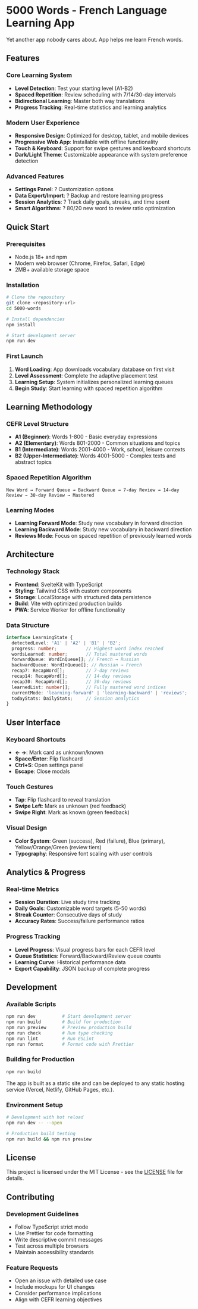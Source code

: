 # 5000 Words - French Language Learning App

Yet another app nobody cares about. App helps me learn French words.

## Features

### Core Learning System
- **Level Detection**: Test your starting level (A1-B2)
- **Spaced Repetition**: Review scheduling with 7/14/30-day intervals
- **Bidirectional Learning**: Master both way translations
- **Progress Tracking**: Real-time statistics and learning analytics

### Modern User Experience
- **Responsive Design**: Optimized for desktop, tablet, and mobile devices
- **Progressive Web App**: Installable with offline functionality
- **Touch & Keyboard**: Support for swipe gestures and keyboard shortcuts
- **Dark/Light Theme**: Customizable appearance with system preference detection

### Advanced Features
- **Settings Panel**: ? Customization options
- **Data Export/Import**: ? Backup and restore learning progress
- **Session Analytics**: ? Track daily goals, streaks, and time spent
- **Smart Algorithms**: ? 80/20 new word to review ratio optimization

## Quick Start

### Prerequisites
- Node.js 18+ and npm
- Modern web browser (Chrome, Firefox, Safari, Edge)
- 2MB+ available storage space

### Installation
```bash
# Clone the repository
git clone <repository-url>
cd 5000-words

# Install dependencies
npm install

# Start development server
npm run dev
```

### First Launch
1. **Word Loading**: App downloads vocabulary database on first visit
2. **Level Assessment**: Complete the adaptive placement test
3. **Learning Setup**: System initializes personalized learning queues
4. **Begin Study**: Start learning with spaced repetition algorithm

## Learning Methodology

### CEFR Level Structure
- **A1 (Beginner)**: Words 1-800 - Basic everyday expressions
- **A2 (Elementary)**: Words 801-2000 - Common situations and topics
- **B1 (Intermediate)**: Words 2001-4000 - Work, school, leisure contexts
- **B2 (Upper-Intermediate)**: Words 4001-5000 - Complex texts and abstract topics

### Spaced Repetition Algorithm
```
New Word → Forward Queue → Backward Queue → 7-day Review → 14-day Review → 30-day Review → Mastered
```

### Learning Modes
- **Learning Forward Mode**: Study new vocabulary in forward direction
- **Learning Backward Mode**: Study new vocabulary in backward direction
- **Reviews Mode**: Focus on spaced repetition of previously learned words

## Architecture

### Technology Stack
- **Frontend**: SvelteKit with TypeScript
- **Styling**: Tailwind CSS with custom components
- **Storage**: LocalStorage with structured data persistence
- **Build**: Vite with optimized production builds
- **PWA**: Service Worker for offline functionality

### Data Structure
```typescript
interface LearningState {
  detectedLevel: 'A1' | 'A2' | 'B1' | 'B2';
  progress: number;           // Highest word index reached
  wordsLearned: number;       // Total mastered words
  forwardQueue: WordInQueue[]; // French → Russian
  backwardQueue: WordInQueue[]; // Russian → French
  recap7: RecapWord[];        // 7-day reviews
  recap14: RecapWord[];       // 14-day reviews
  recap30: RecapWord[];       // 30-day reviews
  learnedList: number[];      // Fully mastered word indices
  currentMode: 'learning-forward' | 'learning-backward' | 'reviews';
  todayStats: DailyStats;     // Session analytics
}
```

## User Interface

### Keyboard Shortcuts
- **← →**: Mark card as unknown/known
- **Space/Enter**: Flip flashcard
- **Ctrl+S**: Open settings panel
- **Escape**: Close modals

### Touch Gestures
- **Tap**: Flip flashcard to reveal translation
- **Swipe Left**: Mark as unknown (red feedback)
- **Swipe Right**: Mark as known (green feedback)

### Visual Design
- **Color System**: Green (success), Red (failure), Blue (primary), Yellow/Orange/Green (review tiers)
- **Typography**: Responsive font scaling with user controls

## Analytics & Progress

### Real-time Metrics
- **Session Duration**: Live study time tracking
- **Daily Goals**: Customizable word targets (5-50 words)
- **Streak Counter**: Consecutive days of study
- **Accuracy Rates**: Success/failure performance ratios

### Progress Tracking
- **Level Progress**: Visual progress bars for each CEFR level
- **Queue Statistics**: Forward/Backward/Review queue counts
- **Learning Curve**: Historical performance data
- **Export Capability**: JSON backup of complete progress

## Development

### Available Scripts
```bash
npm run dev          # Start development server
npm run build        # Build for production
npm run preview      # Preview production build
npm run check        # Run type checking
npm run lint         # Run ESLint
npm run format       # Format code with Prettier
```

### Building for Production
```bash
npm run build
```

The app is built as a static site and can be deployed to any static hosting service (Vercel, Netlify, GitHub Pages, etc.).

### Environment Setup
```bash
# Development with hot reload
npm run dev -- --open

# Production build testing
npm run build && npm run preview
```

## License

This project is licensed under the MIT License - see the [LICENSE](LICENSE) file for details.

## Contributing

### Development Guidelines
- Follow TypeScript strict mode
- Use Prettier for code formatting
- Write descriptive commit messages
- Test across multiple browsers
- Maintain accessibility standards

### Feature Requests
- Open an issue with detailed use case
- Include mockups for UI changes
- Consider performance implications
- Align with CEFR learning objectives
